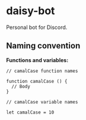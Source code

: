 # daisy-bot
Personal bot for Discord.

## Naming convention

__Functions and variables:__

```
// camalCase function names

function camalCase () {
  // Body
}

// camalCase variable names

let camalCase = 10

```
